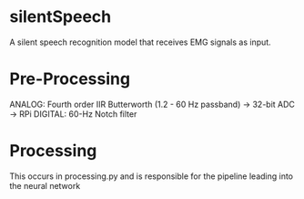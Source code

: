 # silentSpeech
A silent speech recognition model that receives EMG signals as input. 

# Pre-Processing 
ANALOG: Fourth order IIR Butterworth (1.2 - 60 Hz passband) -> 32-bit ADC -> RPi 
DIGITAL: 60-Hz Notch filter 

# Processing 
This occurs in processing.py and is responsible for the pipeline leading into the neural network
